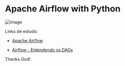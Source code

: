 # Apache Airflow with Python

![image](https://user-images.githubusercontent.com/69597971/200195293-edfac1eb-5099-4fdd-99e7-2337d07ce31f.png)






















Links de estudo:

* [Apache Airflow](https://airflow.apache.org/docs/apache-airflow/stable/index.html)

* [Airflow - Entendendo os DAGs](https://www.alura.com.br/artigos/airflow-entendendo-dags#:~:text=A%20principal%20ideia%20do%20Airflow,tasks%20juntas%20formam%20um%20DAG.)



Thanks God!
